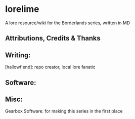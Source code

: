 # lorelime
A lore resource/wiki for the Borderlands series, written in MD

## Attributions, Credits & Thanks

## Writing:
[hallowfiend]: repo creator, local lore fanatic

## Software:
[Jekyll]: https://jekyllrb.com
[Mermaid]: https://mermaid.js.org/#/
[MIT License]: https://en.wikipedia.org/wiki/MIT_License

## Misc:
Gearbox Software: for making this series in the first place
